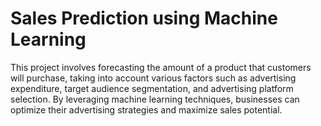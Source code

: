 # Sales Prediction using Machine Learning

This project involves forecasting the amount of a product that customers will purchase, taking into account various factors such as advertising expenditure, target audience segmentation, and advertising platform selection. By leveraging machine learning techniques, businesses can optimize their advertising strategies and maximize sales potential.
